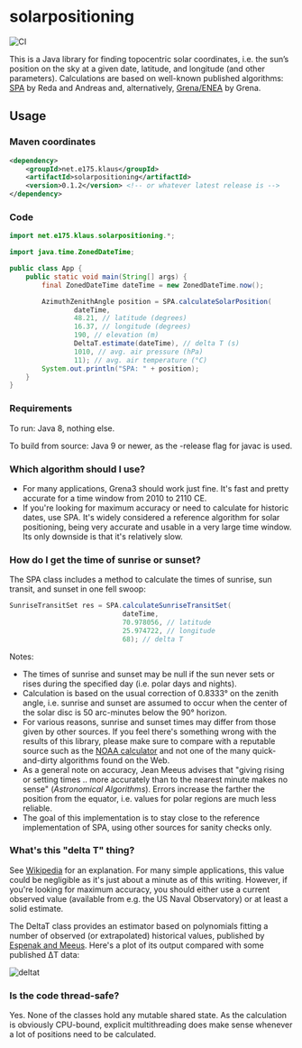 # solarpositioning
![CI](https://github.com/KlausBrunner/solarpositioning/workflows/Java%20CI%20with%20Maven/badge.svg)

This is a Java library for finding topocentric solar coordinates, i.e. the sun’s position on the sky at a given date, latitude, and longitude (and other parameters). Calculations are based on well-known published algorithms: [SPA](http://dx.doi.org/10.1016/j.solener.2003.12.003) by Reda and Andreas and, alternatively, [Grena/ENEA](http://dx.doi.org/10.1016/j.solener.2012.01.024) by Grena.

## Usage

### Maven coordinates

```xml
<dependency>
    <groupId>net.e175.klaus</groupId>
    <artifactId>solarpositioning</artifactId>
    <version>0.1.2</version> <!-- or whatever latest release is -->
</dependency>
```

### Code

```java
import net.e175.klaus.solarpositioning.*;

import java.time.ZonedDateTime;

public class App {
    public static void main(String[] args) {
        final ZonedDateTime dateTime = new ZonedDateTime.now();

        AzimuthZenithAngle position = SPA.calculateSolarPosition(
                dateTime,
                48.21, // latitude (degrees)
                16.37, // longitude (degrees)
                190, // elevation (m)
                DeltaT.estimate(dateTime), // delta T (s)
                1010, // avg. air pressure (hPa)
                11); // avg. air temperature (°C)
        System.out.println("SPA: " + position);
    }
}
```

### Requirements

To run: Java 8, nothing else.

To build from source: Java 9 or newer, as the -release flag for javac is used.

### Which algorithm should I use?

* For many applications, Grena3 should work just fine. It's fast and pretty accurate for a time window from 2010 to 2110 CE.
* If you're looking for maximum accuracy or need to calculate for historic dates, use SPA. It's widely considered a reference algorithm for solar positioning, being very accurate and usable in a very large time window. Its only downside is that it's relatively slow.

### How do I get the time of sunrise or sunset?

The SPA class includes a method to calculate the times of sunrise, sun transit, and sunset in one fell swoop:

```java
SunriseTransitSet res = SPA.calculateSunriseTransitSet(
                            dateTime, 
                            70.978056, // latitude  
                            25.974722, // longitude
                            68); // delta T
```

Notes:
 
 * The times of sunrise and sunset may be null if the sun never sets or rises during the specified day (i.e. polar days and nights).
 * Calculation is based on the usual correction of 0.8333° on the zenith angle, i.e. sunrise and sunset are assumed to occur when the center of the solar disc is 50 arc-minutes below the 90° horizon.
 * For various reasons, sunrise and sunset times may differ from those given by other sources. If you feel there's something wrong with the results of this library, please make sure to compare with a reputable source such as the [NOAA calculator](http://www.esrl.noaa.gov/gmd/grad/solcalc/) and not one of the many quick-and-dirty algorithms found on the Web.   
 * As a general note on accuracy, Jean Meeus advises that "giving rising or setting times .. more accurately than to the nearest minute makes no sense" (_Astronomical Algorithms_). Errors increase the farther the position from the equator, i.e. values for polar regions are much less reliable.    
 * The goal of this implementation is to stay close to the reference implementation of SPA, using other sources for sanity checks only.

### What's this "delta T" thing?

See [Wikipedia](https://en.wikipedia.org/wiki/ΔT) for an explanation. For many simple applications, this value could be negligible as it's just about a minute as of this writing. However, if you're looking for maximum accuracy, you should either use a current observed value (available from e.g. the US Naval Observatory) or at least a solid estimate.

The DeltaT class provides an estimator based on polynomials fitting a number of observed (or extrapolated) historical values, published by [Espenak and Meeus](http://eclipse.gsfc.nasa.gov/SEcat5/deltatpoly.html). Here's a plot of its output compared with some published ΔT data:

![deltat](resources/deltat.png)

### Is the code thread-safe?

Yes. None of the classes hold any mutable shared state. As the calculation is obviously CPU-bound, explicit multithreading does make sense whenever a lot of positions need to be calculated.
